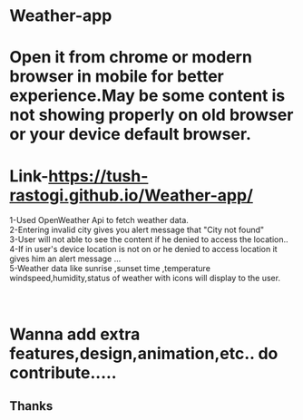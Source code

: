 # Weather-app

# Open it from chrome or modern browser in mobile for better experience.May be some content is not showing properly on old browser or your device default browser.<br>
# Link-https://tush-rastogi.github.io/Weather-app/

1-Used OpenWeather Api to fetch weather data.<br>
2-Entering invalid city gives you alert message that "City not found"<br>
3-User will not able to see the content if he denied to access the location..<br>
4-If in user's device location is not on or he denied to access location it gives him an alert message ...<br>
5-Weather data like sunrise ,sunset time ,temperature windspeed,humidity,status of weather with icons will display to the user.<br><br><br>



# Wanna add extra features,design,animation,etc.. do contribute.....
## Thanks
